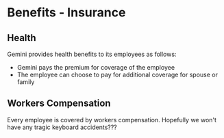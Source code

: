 # Benefits - Insurance

## Health

Gemini provides health benefits to its employees as follows:

* Gemini pays the premium for coverage of the employee
* The employee can choose to pay for additional coverage for spouse or family

## Workers Compensation

Every employee is covered by workers compensation. Hopefully we won't have any tragic keyboard accidents???

